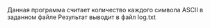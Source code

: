 Данная программа считает количество каждого символа ASCII в заданном файле
Результат выводит в файл log.txt
